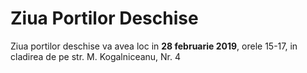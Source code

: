 # Ziua Portilor Deschise

Ziua portilor deschise va avea loc in **28 februarie 2019**, orele 15-17, in cladirea de pe str. M. Kogalniceanu, Nr. 4
